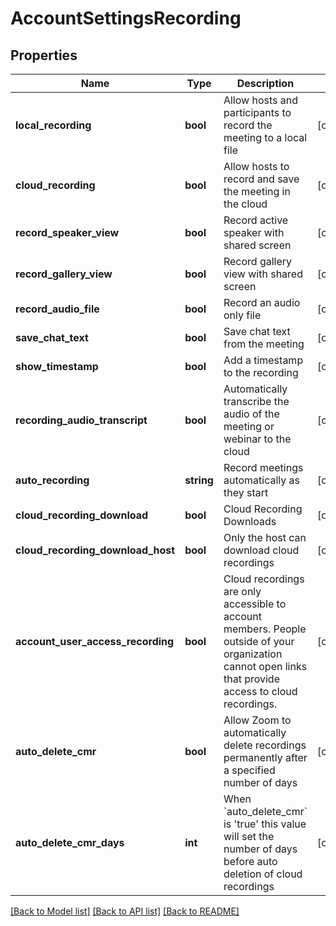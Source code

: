 # AccountSettingsRecording

## Properties
Name | Type | Description | Notes
------------ | ------------- | ------------- | -------------
**local_recording** | **bool** | Allow hosts and participants to record the meeting to a local file | [optional] 
**cloud_recording** | **bool** | Allow hosts to record and save the meeting in the cloud | [optional] 
**record_speaker_view** | **bool** | Record active speaker with shared screen | [optional] 
**record_gallery_view** | **bool** | Record gallery view with shared screen | [optional] 
**record_audio_file** | **bool** | Record an audio only file | [optional] 
**save_chat_text** | **bool** | Save chat text from the meeting | [optional] 
**show_timestamp** | **bool** | Add a timestamp to the recording | [optional] 
**recording_audio_transcript** | **bool** | Automatically transcribe the audio of the meeting or webinar to the cloud | [optional] 
**auto_recording** | **string** | Record meetings automatically as they start | [optional] 
**cloud_recording_download** | **bool** | Cloud Recording Downloads | [optional] 
**cloud_recording_download_host** | **bool** | Only the host can download cloud recordings | [optional] 
**account_user_access_recording** | **bool** | Cloud recordings are only accessible to account members. People outside of your organization cannot open links that provide access to cloud recordings. | [optional] 
**auto_delete_cmr** | **bool** | Allow Zoom to automatically delete recordings permanently after a specified number of days | [optional] 
**auto_delete_cmr_days** | **int** | When &#x60;auto_delete_cmr&#x60; is &#39;true&#39; this value will set the number of days before auto deletion of cloud recordings | [optional] 

[[Back to Model list]](../README.md#documentation-for-models) [[Back to API list]](../README.md#documentation-for-api-endpoints) [[Back to README]](../README.md)


